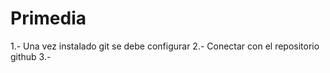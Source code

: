 Primedia
========
1.- Una vez instalado git se debe configurar
2.- Conectar con el repositorio github
3.- 